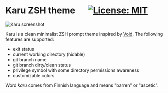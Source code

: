 # Karu ZSH theme &emsp; [![License: MIT](https://img.shields.io/badge/License-MIT-yellow.svg)](https://opensource.org/licenses/MIT)

![Karu screenshot](https://user-images.githubusercontent.com/8877215/33118835-baaefa2c-cf75-11e7-9c3c-09240968ee83.png)

Karu is a clean minimalist ZSH prompt theme inspired by [Void]. The following features are supported:

* exit status
* current working directory (hidable)
* git branch name 
* git branch dirty/clean status
* privilege symbol with some directory permissions awareness
* customizable colors

Word *karu* comes from Finnish language and means "barren" or "ascetic".

[Void]: https://github.com/desyncr/void
